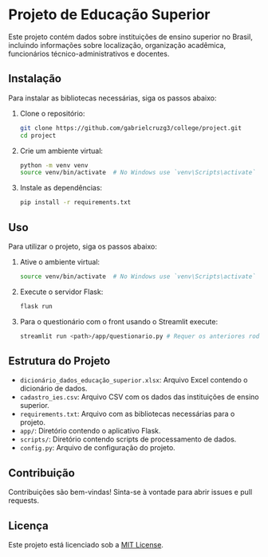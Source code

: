 # Projeto de Educação Superior

Este projeto contém dados sobre instituições de ensino superior no Brasil, incluindo informações sobre localização, organização acadêmica, funcionários técnico-administrativos e docentes.

## Instalação

Para instalar as bibliotecas necessárias, siga os passos abaixo:

1. Clone o repositório:
    ```bash
    git clone https://github.com/gabrielcruzg3/college/project.git
    cd project
    ```

2. Crie um ambiente virtual:
    ```bash
    python -m venv venv
    source venv/bin/activate  # No Windows use `venv\Scripts\activate`
    ```

3. Instale as dependências:
    ```bash
    pip install -r requirements.txt
    ```

## Uso

Para utilizar o projeto, siga os passos abaixo:

1. Ative o ambiente virtual:
    ```bash
    source venv/bin/activate  # No Windows use `venv\Scripts\activate`
    ```

2. Execute o servidor Flask:
    ```bash
    flask run
    ```

3. Para o questionário com o front usando o Streamlit execute:
    ```bash
    streamlit run <path>/app/questionario.py # Requer os anteriores rodando
    ```


## Estrutura do Projeto

- `dicionário_dados_educação_superior.xlsx`: Arquivo Excel contendo o dicionário de dados.
- `cadastro_ies.csv`: Arquivo CSV com os dados das instituições de ensino superior.
- `requirements.txt`: Arquivo com as bibliotecas necessárias para o projeto.
- `app/`: Diretório contendo o aplicativo Flask.
- `scripts/`: Diretório contendo scripts de processamento de dados.
- `config.py`: Arquivo de configuração do projeto.

## Contribuição

Contribuições são bem-vindas! Sinta-se à vontade para abrir issues e pull requests.

## Licença

Este projeto está licenciado sob a [MIT License](LICENSE).